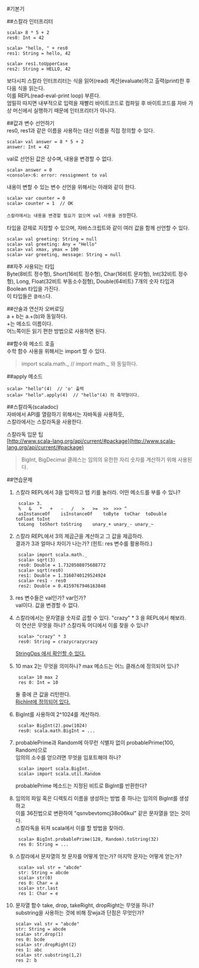 #기본기  

##스칼라 인터프리터  
	
	scala> 8 * 5 + 2
	res0: Int = 42

	scala> "hello, " + res0
	res1: String = hello, 42

	scala> res1.toUpperCase
	res2: String = HELLO, 42

보다시피 스칼라 인터프리터는 식을 읽어(read) 계산(evaluate)하고 출력(print)한 후 다음 식을 읽는다.  
이를 REPL(read-eval-print loop) 부른다.  
엄밀히 따지면 내부적으로 입력을 재빨리 바이트코드로 컴파일 후 바이트코드를 자바 가상 머신에서 실행하기 때문에 인터프리터가 아니다.  

##값과 변수 선언하기  
res0, res1과 같은 이름을 사용하는 대신 이름을 직접 정의할 수 있다.  

	scala> val answer = 8 * 5 + 2
	answer: Int = 42

val로 선언된 값은 상수며, 내용을 변경할 수 없다.  
	
	scala> answer = 0
	<console>:6: error: ressignment to val

내용이 변할 수 있는 변수 선언을 위해서는 아래와 같이 한다.  
	
	scala> var counter = 0
	scala> counter = 1  // OK

`스칼라에서는 내용을 변경할 필요가 없으며 val 사용을 권장`한다.  

타입을 강제로 지정할 수 있으며, 자바스크립트와 같이 여러 값을 함께 선언할 수 있다.  

	scala> val greeting: String = null
	scala> val greeting: Any = "Hello"
	scala> val xmax, ymax = 100
	scala> var greeting, message: String = null

##자주 사용되는 타입  
Byte(8비트 정수형), Short(16비트 정수형), Char(16비트 문자형), Int(32비트 정수형), Long, Float(32비트 부동소수점형), Double(64비트) 7개의 숫자 타입과 Boolean 타입을 가진다.  
이 타입들은 `클래스`다.  

##산술과 연산자 오버로딩  
a + b는 a.+(b)와 동일하다.  
+는 메소드 이름이다.  
어느쪽이든 읽기 편한 방법으로 사용하면 된다.  

##함수와 메소드 호출  
수학 함수 사용을 위해서는 import 할 수 있다.  

> import scala.math._ // import math._ 와 동일하다.  

##apply 메소드  
	
	scala> "hello"(4)  // 'o' 출력
	scala> "hello".apply(4)  // "hello"(4) 의 축약형이다.

##스칼라독(scaladoc)  
자바에서 API를 열람하기 위해서는 자바독을 사용하듯,  
스칼라에서는 스칼라독을 사용한다.  

스칼라독 입문 팁  
[http://www.scala-lang.org/api/current/#package](http://www.scala-lang.org/api/current/#package)  

> BigInt, BigDecimal 클래스는 임의의 유한한 자리 숫자를 계산하기 위해 사용된다.  

##연습문제  
1. 스칼라 REPL에서 3을 입력하고 탭 키를 눌러라. 어떤 메소드를 부를 수 있나?  
		
		scala> 3.
		%	&	*	+	-	/	>	>=	>>	>>>	^
		asInstanceOf	isInstanceOf	toByte	toChar	toDouble	toFloat	toInt
		toLong	toShort	toString	unary_+	unary_-	unary_~

2. 스칼라 REPL에서 3의 제곱근을 계산하고 그 값을 제곱하라.  
	결과가 3과 얼마나 차이가 나는가? (힌트: res 변수를 활용하라.)  
		
		scala> import scala.math._
		scala> sqrt(3)
		res0: Double = 1.7320508075688772
		scala> sqrt(res0)
		res1: Double = 1.3160740129524924
		scala> res1 - res0
		res2: Double = 0.4159767946163848

3. res 변수들은 val인가? var인가?  
	val이다. 값을 변경할 수 없다.  

4. 스칼라에서는 문자열을 숫자로 곱할 수 있다. "crazy" * 3 을 REPL에서 해보라.  
	이 연산은 무엇을 하나? 스칼라독 어디에서 이를 찾을 수 있나?  

		scala> "crazy" * 3
		res0: String = crazycrazycrazy

	[StringOps 에서 확인할 수 있다.](http://www.scala-lang.org/api/current/index.html#scala.collection.immutable.StringOps)  

5. 10 max 2는 무엇을 의미하나? max 메소드는 어느 클래스에 정의되어 있나?  
	
		scala> 10 max 2
		res 0: Int = 10

	둘 중에 큰 값을 리턴한다.  
	[RichInt에 정의되어 있다.](http://www.scala-lang.org/api/current/#scala.runtime.RichInt)

6. BigInt를 사용하여 2^1024를 계산하라.  
	
		scala> BigInt(2).pow(1024)
		res0: scala.math.BigInt = ...

7. probablePrime과 Random에 아무런 식별자 없이 probablePrime(100, Random)으로  
	임의의 소수를 얻으려면 무엇을 임포트해야 하나?  

		scala> import scala.BigInt._
		scala> import scala.util.Random

	probablePrime 메소드는 지정된 비트로 BigInt를 반환한다?  

8. 임의의 파일 혹은 디렉토리  이름을 생성하는 방법 중 하나는 임의의 BigInt를 생성하고  
	이를 36진법으로 변환하여 "qsnvbevtomcj38o06kul" 같은 문자열을 얻는 것이다.  
	스칼라독을 뒤져 scala에서 이를 할 방법을 찾아라.  

		scala> BigInt.probablePrime(128, Random).toString(32)
		res 0: String = ...

9. 스칼라에서 문자열의 첫 문자를 어떻게 얻는가? 마지막 문자는 어떻게 얻는가?  
	
		scala> val str = "abcde"
		str: String = abcde
		scala> str(0)
		res 0: Char = a
		scala> str.last
		res 1: Char = e

10. 문자열 함수 take, drop, takeRight, dropRight는 무엇을 하나?  
	substring을 사용하는 것에 비해 장wja과 단점은 무엇인가?  

		scala> val str = "abcde"
		str: String = abcde
		scala> str.drop(1)
		res 0: bcde
		scala> str.dropRight(2)
		res 1: abc
		scala> str.substring(1,2)
		res 2: b

